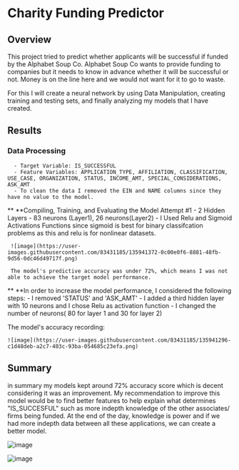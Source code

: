 # Charity Funding Predictor 

## Overview
This project tried to predict whether applicants will be successful if funded by the Alphabet Soup Co. Alphabet Soup Co wants to provide funding to companies but it needs to know in advance whether it will be successful or not. Money is on the line here and we would not want for it to go to waste.

For this I will create a neural network by using Data Manipulation, creating training and testing sets, and finally analyzing my models that I have created.

## Results
   ### Data Processing
  
      - Target Variable: IS_SUCCESSFUL
      - Feature Variables: APPLICATION_TYPE, AFFILIATION, CLASSIFICATION, USE_CASE, ORGANIZATION, STATUS, INCOME_AMT, SPECIAL_CONSIDERATIONS, ASK_AMT
      - To clean the data I removed the EIN and NAME columns since they have no value to the model.
 
** **Compiling, Training, and Evaluating the Model Attempt #1
    - 2 Hidden Layers
    - 83 neurons (Layer1), 26 neurons(Layer2)
    - I Used Relu and Sigmoid Activations Functions since sigmoid is best for binary classifcation problems as this and relu is for nonlinear datasets.
		 

     ![image](https://user-images.githubusercontent.com/83431185/135941372-0c00e0f6-8881-48fb-9d56-0dc46d49717f.png)

     The model's predictive accuracy was under 72%, which means I was not able to achieve the target model performance.
	  
** **In order to increase the model performance, I considered the following steps: 
     - I removed 'STATUS' and 'ASK_AMT'
     - I added a third hidden layer with 10 neurons and I chose Relu as activation function 
     - I changed the number of neurons( 80 for layer 1 and 30 for layer 2)
	  
	   
The model's accuracy recording:

    ![image](https://user-images.githubusercontent.com/83431185/135941296-c1d48deb-a2c7-403c-93ba-054685c23efa.png)

	  
## Summary 

in summary my models kept around 72% accuracy score which is decent considering it was an improvement. My recommendation to improve this model would be to find better features to help explain what determines "IS_SUCCESFUL" such as more indepth knowledge of the other associates/ firms being funded. At the end of the day, knowledge is power and if we had more indepth data between all these applications, we can create a better model.


![image](https://user-images.githubusercontent.com/83431185/135945037-e7dd484f-87d2-458e-8d75-d1b50dc14884.png)



![image](https://user-images.githubusercontent.com/83431185/135945127-5d418f6d-f4de-43e5-9c01-dbbc4d4238fe.png)





